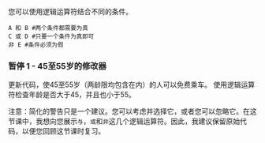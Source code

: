您可以使用逻辑运算符结合不同的条件。

```
A 和 B #两个条件都需要为真
C 或 D #只要一个条件为真即可
非 E #条件必须为假

```

### 暂停 1 - 45至55岁的修改器
更新代码，使45至55岁（两龄限均包含在内）的人可以免费乘车。
使用逻辑运算符检查年龄是否大于45，并且也小于55。

注意：简化的警告只是一个建议。您可以考虑并选择它，或者您可以忽略它。在这节课中，我想向您展示`与`，`或`和`非`这几个逻辑运算符。因此，我建议保留原始代码，以便您回顾这节课时复习。
